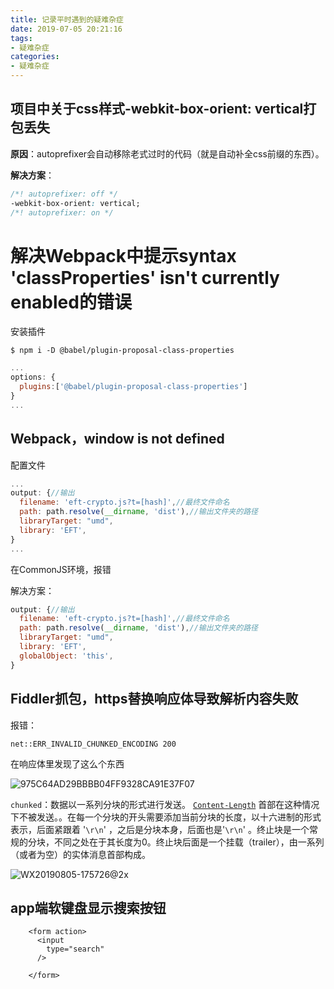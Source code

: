 ```yaml
---
title: 记录平时遇到的疑难杂症
date: 2019-07-05 20:21:16
tags: 
- 疑难杂症
categories: 
- 疑难杂症
---
```


## 项目中关于css样式-webkit-box-orient: vertical打包丢失

**原因**：autoprefixer会自动移除老式过时的代码（就是自动补全css前缀的东西）。

**解决方案**：

```css
/*! autoprefixer: off */
-webkit-box-orient: vertical;
/*! autoprefixer: on */
```





# 解决Webpack中提示syntax 'classProperties' isn't currently enabled的错误

安装插件

```shell
$ npm i -D @babel/plugin-proposal-class-properties
```

```javascript
...
options: {
  plugins:['@babel/plugin-proposal-class-properties']
}
...
```



## Webpack，window is not defined

配置文件

```javascript
...
output: {//输出
  filename: 'eft-crypto.js?t=[hash]',//最终文件命名
  path: path.resolve(__dirname, 'dist'),//输出文件夹的路径
  libraryTarget: "umd",
  library: 'EFT',
}
...
```

在CommonJS环境，报错

解决方案：

```javascript
output: {//输出
  filename: 'eft-crypto.js?t=[hash]',//最终文件命名
  path: path.resolve(__dirname, 'dist'),//输出文件夹的路径
  libraryTarget: "umd",
  library: 'EFT',
  globalObject: 'this',
}
```



## Fiddler抓包，https替换响应体导致解析内容失败

报错：

```
net::ERR_INVALID_CHUNKED_ENCODING 200
```

在响应体里发现了这么个东西

![975C64AD29BBBB04FF9328CA91E37F07](http://www.qinhanwen.xyz975C64AD29BBBB04FF9328CA91E37F07.png)

`chunked`：数据以一系列分块的形式进行发送。 [`Content-Length`](https://developer.mozilla.org/zh-CN/docs/Web/HTTP/Headers/Content-Length) 首部在这种情况下不被发送。。在每一个分块的开头需要添加当前分块的长度，以十六进制的形式表示，后面紧跟着 '`\r\n`' ，之后是分块本身，后面也是'`\r\n`' 。终止块是一个常规的分块，不同之处在于其长度为0。终止块后面是一个挂载（trailer），由一系列（或者为空）的实体消息首部构成。

![WX20190805-175726@2x](http://118.24.241.76/WX20190805-175726@2x.png)



## app端软键盘显示搜索按钮

```
    <form action>
      <input
        type="search"
      />

    </form>
```


